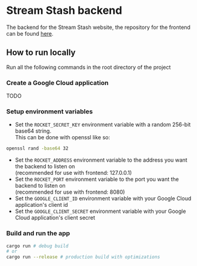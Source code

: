 # Stream Stash backend

The backend for the Stream Stash website, the repository for the frontend can be
found [here](https://github.com/enricoKoschel/stream-stash).

## How to run locally

Run all the following commands in the root directory of the project

### Create a Google Cloud application

TODO

### Setup environment variables

- Set the `ROCKET_SECRET_KEY` environment variable with a random 256-bit base64 string.\
  This can be done with openssl like so:

```bash
openssl rand -base64 32
```

- Set the `ROCKET_ADDRESS` environment variable to the address you want the backend to listen on\
  (recommended for use with frontend: 127.0.0.1)
- Set the `ROCKET_PORT` environment variable to the port you want the backend to listen on\
  (recommended for use with frontend: 8080)
- Set the `GOOGLE_CLIENT_ID` environment variable with your Google Cloud application's client id
- Set the `GOOGLE_CLIENT_SECRET` environment variable with your Google Cloud application's client secret

### Build and run the app

```bash
cargo run # debug build
# or
cargo run --release # production build with optimizations
```
